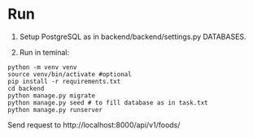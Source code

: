 # Run
1. Setup PostgreSQL  as in backend/backend/settings.py DATABASES.

2. Run in teminal:
``` terminal
python -m venv venv
source venv/bin/activate #optional
pip install -r requirements.txt
cd backend
python manage.py migrate
python manage.py seed # to fill database as in task.txt
python manage.py runserver
```
Send request to http://localhost:8000/api/v1/foods/
